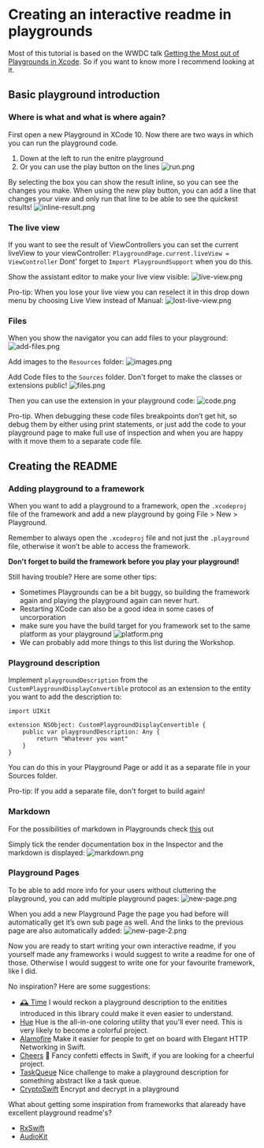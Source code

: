 # Creating an interactive readme in playgrounds
Most of this tutorial is based on the WWDC talk [Getting the Most out of Playgrounds in Xcode](https://developer.apple.com/videos/play/wwdc2018/402/). So if you want to know more I recommend looking at it.

## Basic playground introduction

### Where is what and what is where again?
First open a new Playground in XCode 10. Now there are two ways in which you can run the playground code. 
1.  Down at the left to run the enitre playground
2. Or you can use the play button on the lines
![run.png](run.png)


By selecting the box you can show the result inline, so you can see the changes you make. When using the new play button, you can add a line that changes your view and only run that line to be able to see the quickest results!
![inline-result.png](inline-result.png)

### The live view
If you want to see the result of ViewControllers you can set the current liveView to your viewController:
`PlaygroundPage.current.liveView = ViewController`
Dont' forget to `Import PlaygroundSupport` when you do this.

Show the assistant editor to make your live view visible:
![live-view.png](live-view.png)

Pro-tip: When you lose your live view you can reselect it in this drop down menu by choosing Live View instead of Manual:
![lost-live-view.png](lost-live-view.png)

### Files
When you show the navigator you can add files to your playground:
![add-files.png](add-files.png)

Add images to the `Resources` folder:
![images.png](images.png)

Add Code files to the `Sources` folder. Don't forget to make the classes or extensions public!
![files.png](files.png)

Then you can use the extension in your playground code:
![code.png](code.png)

Pro-tip. When debugging these code files breakpoints don’t get hit, so debug them by either using print statements, or just add the code to your playground page to make full use of inspection and when you are happy with it move them to a separate code file.

## Creating the README

### Adding playground to a framework

When you want to add a playground to a framework, open the `.xcodeproj` file of the framework and add a new playground by going File > New > Playground.

Remember to always open the  `.xcodeproj`  file and not just the `.playground` file, otherwise it won’t be able to access the framework.

**Don't forget to build the framework before you play your playground!**

Still having trouble? Here are some other tips:
- Sometimes Playgrounds can be a bit buggy, so building the framework again and playing the playground again can never hurt. 
- Restarting XCode can also be a good idea in some cases of uncorporation
- make sure you have the build target for you framework set to the same platform as your playground
![platform.png](platform.png)
- We can probably add more things to this list during the Workshop.

### Playground description

Implement `playgroundDescription` from the `CustomPlaygroundDisplayConvertible` protocol as an extension to the entity you want to add the description to:

```
import UIKit

extension NSObject: CustomPlaygroundDisplayConvertible {
    public var playgroundDescription: Any {
        return "Whatever you want"
    }
}
```
You can do this in your Playground Page or add it as a separate file in your Sources folder.

Pro-tip: If you add a separate file, don't forget to build again!

### Markdown

For the possibilities of markdown in Playgrounds check [this](https://developer.apple.com/library/archive/documentation/Xcode/Reference/xcode_markup_formatting_ref/index.html) out

Simply tick the render documentation box in the Inspector and the markdown is displayed:
![markdown.png](markdown.png)

### Playground Pages

To be able to add more info for your users without cluttering the playground, you can add multiple playground pages:
![new-page.png](new-page.png)

When you add a new Playground Page the page you had before will automatically get it’s own sub page as well. And the links to the previous page are also automatically added:
![new-page-2.png](new-page-2.png)

Now you are ready to start writing your own interactive readme, if you yourself made any frameworks i would suggest to write a readme for one of those. Otherwise I would suggest to write one for your favourite framework, like I did. 

No inspiration? Here are some suggestions:
- [🕰 Time](https://github.com/dreymonde/Time?utm_source=mybridge&utm_medium=blog&utm_campaign=read_more) I would reckon a playground description to the enitities introduced in this library could make it even easier to understand.
- [Hue](https://github.com/hyperoslo/Hue) Hue is the all-in-one coloring utility that you'll ever need. This is very likely to become a colorful project.
- [Alamofire](https://github.com/Alamofire/Alamofire) Make it easier for people to get on board with Elegant HTTP Networking in Swift.
- [Cheers](https://github.com/hyperoslo/Cheers) 🎊 Fancy confetti effects in Swift, if you are looking for a cheerful project.
- [TaskQueue](https://github.com/icanzilb/TaskQueue) Nice challenge to make a playground description for something abstract like a task queue.
- [CryptoSwift](https://github.com/krzyzanowskim/CryptoSwift) Encrypt and decrypt in a playground

What about getting some inspiration from frameworks that alaready have excellent playground readme's?
- [RxSwift](https://github.com/ReactiveX/RxSwift/blob/master/Documentation/GettingStarted.md#playgrounds) 
- [AudioKit](https://github.com/audiokit/AudioKit) 





